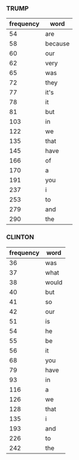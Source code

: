 ### TRUMP
frequency   |  word
--- | ---
54  | are
58  | because
60  | our
62  | very
65  | was
72  | they
77  | it's
78  | it
81  | but
103  | in
122  | we
135  | that
145  | have
166  | of
170  | a
191  | you
237  | i
253  | to
279  | and
290  | the



### CLINTON
frequency   |  word
--- | ---
36  | was
37  | what
38  | would
40  | but
41  | so
42  | our
51  | is
54  | he
55  | be
56  | it
68  | you
79  | have
93  | in
116  | a
126  | we
128  | that
135  | i
193  | and
226  | to
242  | the
